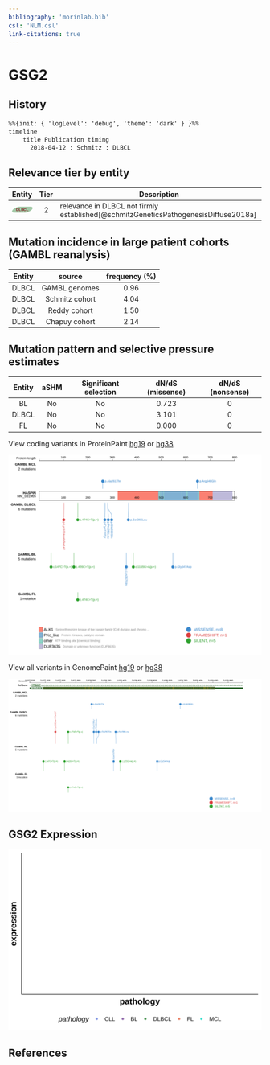 ```yaml
---
bibliography: 'morinlab.bib'
csl: 'NLM.csl'
link-citations: true
---
```

# GSG2

## History
```mermaid
%%{init: { 'logLevel': 'debug', 'theme': 'dark' } }%%
timeline
    title Publication timing
      2018-04-12 : Schmitz : DLBCL
```

## Relevance tier by entity

|Entity|Tier|Description                              |
|:------:|:----:|-----------------------------------------|
|![DLBCL](images/icons/DLBCL_tier2.png) |2   |relevance in DLBCL not firmly established[@schmitzGeneticsPathogenesisDiffuse2018a]|

## Mutation incidence in large patient cohorts (GAMBL reanalysis)

|Entity|source        |frequency (%)|
|:------:|:--------------:|:-------------:|
|DLBCL |GAMBL genomes |0.96         |
|DLBCL |Schmitz cohort|4.04         |
|DLBCL |Reddy cohort  |1.50         |
|DLBCL |Chapuy cohort |2.14         |

## Mutation pattern and selective pressure estimates

|Entity|aSHM|Significant selection|dN/dS (missense)|dN/dS (nonsense)|
|:------:|:----:|:---------------------:|:----------------:|:----------------:|
|BL    |No  |No                   |0.723           |0               |
|DLBCL |No  |No                   |3.101           |0               |
|FL    |No  |No                   |0.000           |0               |




View coding variants in ProteinPaint [hg19](https://morinlab.github.io/LLMPP/GAMBL/GSG2_protein.html)  or [hg38](https://morinlab.github.io/LLMPP/GAMBL/GSG2_protein_hg38.html)

![](images/proteinpaint/GSG2_NM_031965.svg)

View all variants in GenomePaint [hg19](https://morinlab.github.io/LLMPP/GAMBL/GSG2.html)  or [hg38](https://morinlab.github.io/LLMPP/GAMBL/GSG2_hg38.html)

![](images/proteinpaint/GSG2.svg)

## GSG2 Expression
![](images/gene_expression/GSG2_by_pathology.svg)
<!-- ORIGIN: schmitzGeneticsPathogenesisDiffuse2018a -->
<!-- DLBCL: schmitzGeneticsPathogenesisDiffuse2018a -->

## References

